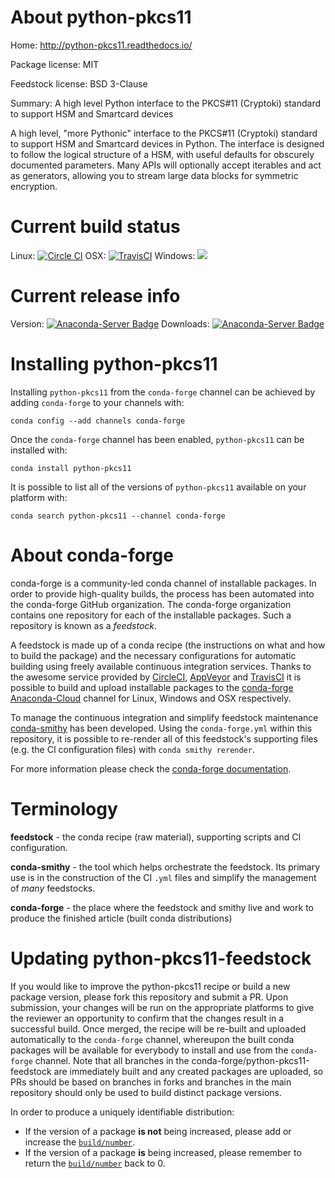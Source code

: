 About python-pkcs11
===================

Home: http://python-pkcs11.readthedocs.io/

Package license: MIT

Feedstock license: BSD 3-Clause

Summary: A high level Python interface to the PKCS#11 (Cryptoki) standard to support HSM and Smartcard devices

A high level, "more Pythonic" interface to the PKCS#11 (Cryptoki) standard to support
HSM and Smartcard devices in Python.
The interface is designed to follow the logical structure of a HSM, with useful
defaults for obscurely documented parameters. Many APIs will optionally accept
iterables and act as generators, allowing you to stream large data blocks for
symmetric encryption.


Current build status
====================

Linux: [![Circle CI](https://circleci.com/gh/conda-forge/python-pkcs11-feedstock.svg?style=shield)](https://circleci.com/gh/conda-forge/python-pkcs11-feedstock)
OSX: [![TravisCI](https://travis-ci.org/conda-forge/python-pkcs11-feedstock.svg?branch=master)](https://travis-ci.org/conda-forge/python-pkcs11-feedstock)
Windows: ![](https://cdn.rawgit.com/conda-forge/conda-smithy/90845bba35bec53edac7a16638aa4d77217a3713/conda_smithy/static/disabled.svg)

Current release info
====================
Version: [![Anaconda-Server Badge](https://anaconda.org/conda-forge/python-pkcs11/badges/version.svg)](https://anaconda.org/conda-forge/python-pkcs11)
Downloads: [![Anaconda-Server Badge](https://anaconda.org/conda-forge/python-pkcs11/badges/downloads.svg)](https://anaconda.org/conda-forge/python-pkcs11)

Installing python-pkcs11
========================

Installing `python-pkcs11` from the `conda-forge` channel can be achieved by adding `conda-forge` to your channels with:

```
conda config --add channels conda-forge
```

Once the `conda-forge` channel has been enabled, `python-pkcs11` can be installed with:

```
conda install python-pkcs11
```

It is possible to list all of the versions of `python-pkcs11` available on your platform with:

```
conda search python-pkcs11 --channel conda-forge
```


About conda-forge
=================

conda-forge is a community-led conda channel of installable packages.
In order to provide high-quality builds, the process has been automated into the
conda-forge GitHub organization. The conda-forge organization contains one repository
for each of the installable packages. Such a repository is known as a *feedstock*.

A feedstock is made up of a conda recipe (the instructions on what and how to build
the package) and the necessary configurations for automatic building using freely
available continuous integration services. Thanks to the awesome service provided by
[CircleCI](https://circleci.com/), [AppVeyor](http://www.appveyor.com/)
and [TravisCI](https://travis-ci.org/) it is possible to build and upload installable
packages to the [conda-forge](https://anaconda.org/conda-forge)
[Anaconda-Cloud](http://docs.anaconda.org/) channel for Linux, Windows and OSX respectively.

To manage the continuous integration and simplify feedstock maintenance
[conda-smithy](http://github.com/conda-forge/conda-smithy) has been developed.
Using the ``conda-forge.yml`` within this repository, it is possible to re-render all of
this feedstock's supporting files (e.g. the CI configuration files) with ``conda smithy rerender``.

For more information please check the [conda-forge documentation](https://conda-forge.org/docs/).

Terminology
===========

**feedstock** - the conda recipe (raw material), supporting scripts and CI configuration.

**conda-smithy** - the tool which helps orchestrate the feedstock.
                   Its primary use is in the construction of the CI ``.yml`` files
                   and simplify the management of *many* feedstocks.

**conda-forge** - the place where the feedstock and smithy live and work to
                  produce the finished article (built conda distributions)


Updating python-pkcs11-feedstock
================================

If you would like to improve the python-pkcs11 recipe or build a new
package version, please fork this repository and submit a PR. Upon submission,
your changes will be run on the appropriate platforms to give the reviewer an
opportunity to confirm that the changes result in a successful build. Once
merged, the recipe will be re-built and uploaded automatically to the
`conda-forge` channel, whereupon the built conda packages will be available for
everybody to install and use from the `conda-forge` channel.
Note that all branches in the conda-forge/python-pkcs11-feedstock are
immediately built and any created packages are uploaded, so PRs should be based
on branches in forks and branches in the main repository should only be used to
build distinct package versions.

In order to produce a uniquely identifiable distribution:
 * If the version of a package **is not** being increased, please add or increase
   the [``build/number``](http://conda.pydata.org/docs/building/meta-yaml.html#build-number-and-string).
 * If the version of a package **is** being increased, please remember to return
   the [``build/number``](http://conda.pydata.org/docs/building/meta-yaml.html#build-number-and-string)
   back to 0.
